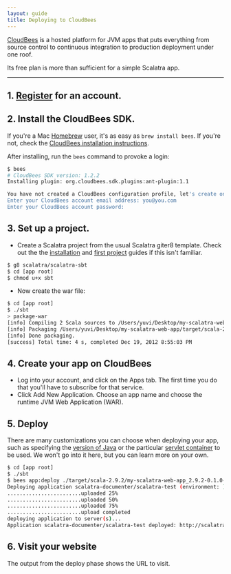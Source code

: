 ```yaml
---
layout: guide
title: Deploying to CloudBees
---
```


[CloudBees](http://www.cloudbees.com/) is a hosted platform for JVM apps that puts
everything from source control to continuous integration to production deployment under
one roof.

Its free plan is more than sufficient for a simple Scalatra app.

---

## 1. [Register](https://www.cloudbees.com/signup) for an account.

## 2. Install the CloudBees SDK.
If you're a Mac [Homebrew](http://mxcl.github.com/homebrew/) user, it's as easy as `brew install bees`.
If you're not, check the [CloudBees installation instructions](https://developer.cloudbees.com/bin/view/RUN/BeesSDK).

After installing, run the `bees` command to provoke a login:


```sh
$ bees
# CloudBees SDK version: 1.2.2
Installing plugin: org.cloudbees.sdk.plugins:ant-plugin:1.1

You have not created a CloudBees configuration profile, let's create one now...
Enter your CloudBees account email address: you@you.com
Enter your CloudBees account password:
```

## 3. Set up a project.

- Create a Scalatra project from the usual Scalatra giter8 template.
Check out the the [installation]({{site.baseurl}}getting-started/installation.html) and [first project]({{site.baseurl}}getting-started/first-project.html) guides if this isn't familiar.

```sh
$ g8 scalatra/scalatra-sbt
$ cd [app root]
$ chmod u+x sbt
```

- Now create the war file:

```sh
$ cd [app root]
$ ./sbt
> package-war
[info] Compiling 2 Scala sources to /Users/yuvi/Desktop/my-scalatra-web-app/target/scala-2.9.2/classes...
[info] Packaging /Users/yuvi/Desktop/my-scalatra-web-app/target/scala-2.9.2/my-scalatra-web-app_2.9.2-0.1.0-SNAPSHOT.war ...
[info] Done packaging.
[success] Total time: 4 s, completed Dec 19, 2012 8:55:03 PM
```

## 4. Create your app on CloudBees

- Log into your account, and click on the Apps tab.
The first time you do that you'll have to subscribe for that service.
- Click Add New Application. Choose an app name and choose the runtime JVM Web Application (WAR).

## 5. Deploy

There are many customizations you can choose when deploying your app, such as specifying
the
[version of Java](http://developer.cloudbees.com/bin/view/RUN/Java+Container)
or the particular
[servlet container](http://developer.cloudbees.com/bin/view/RUN/Java+Container)
to be used.
We won't go into it here, but you can learn more on your own.


```sh
$ cd [app root]
$ ./sbt
$ bees app:deploy ./target/scala-2.9.2/my-scalatra-web-app_2.9.2-0.1.0-SNAPSHOT.war -a USERNAME/APPNAME -t jboss71
Deploying application scalatra-documenter/scalatra-test (environment: ): ./target/scala-2.9.2/my-scalatra-web-app_2.9.2-0.1.0-SNAPSHOT.war
........................uploaded 25%
........................uploaded 50%
........................uploaded 75%
........................upload completed
deploying application to server(s)...
Application scalatra-documenter/scalatra-test deployed: http://scalatra-test.scalatra-documenter.cloudbees.net
```

## 6. Visit your website

The output from the deploy phase shows the URL to visit.
